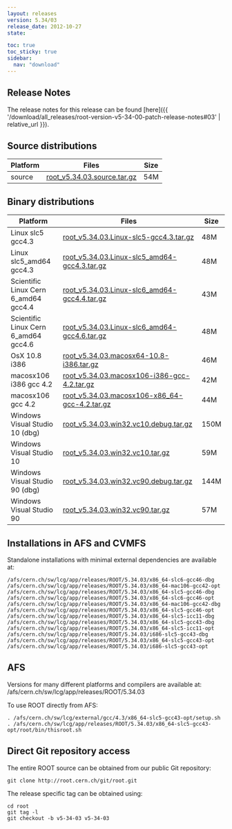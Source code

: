 ```yaml
---
layout: releases
version: 5.34/03
release_date: 2012-10-27
state:

toc: true
toc_sticky: true
sidebar:
  nav: "download"
---
```


## Release Notes
The release notes for this release can be found [here]({{ '/download/all_releases/root-version-v5-34-00-patch-release-notes#03' | relative_url }}).

## Source distributions

| Platform       | Files | Size |
|-----------|-------|-----|
| source | [root_v5.34.03.source.tar.gz](https://root.cern.ch/download/root_v5.34.03.source.tar.gz) |  54M |


## Binary distributions

| Platform       | Files | Size |
|-----------|-------|-----|
| Linux slc5 gcc4.3 | [root_v5.34.03.Linux-slc5-gcc4.3.tar.gz](https://root.cern.ch/download/root_v5.34.03.Linux-slc5-gcc4.3.tar.gz) |  48M |
| Linux slc5_amd64 gcc4.3 | [root_v5.34.03.Linux-slc5_amd64-gcc4.3.tar.gz](https://root.cern.ch/download/root_v5.34.03.Linux-slc5_amd64-gcc4.3.tar.gz) |  48M |
| Scientific Linux Cern 6_amd64 gcc4.4 | [root_v5.34.03.Linux-slc6_amd64-gcc4.4.tar.gz](https://root.cern.ch/download/root_v5.34.03.Linux-slc6_amd64-gcc4.4.tar.gz) |  43M |
| Scientific Linux Cern 6_amd64 gcc4.6 | [root_v5.34.03.Linux-slc6_amd64-gcc4.6.tar.gz](https://root.cern.ch/download/root_v5.34.03.Linux-slc6_amd64-gcc4.6.tar.gz) |  48M |
| OsX 10.8 i386 | [root_v5.34.03.macosx64-10.8-i386.tar.gz](https://root.cern.ch/download/root_v5.34.03.macosx64-10.8-i386.tar.gz) |  46M |
| macosx106 i386 gcc 4.2 | [root_v5.34.03.macosx106-i386-gcc-4.2.tar.gz](https://root.cern.ch/download/root_v5.34.03.macosx106-i386-gcc-4.2.tar.gz) |  42M |
| macosx106 gcc 4.2 | [root_v5.34.03.macosx106-x86_64-gcc-4.2.tar.gz](https://root.cern.ch/download/root_v5.34.03.macosx106-x86_64-gcc-4.2.tar.gz) |  44M |
| Windows Visual Studio 10 (dbg) | [root_v5.34.03.win32.vc10.debug.tar.gz](https://root.cern.ch/download/root_v5.34.03.win32.vc10.debug.tar.gz) | 150M |
| Windows Visual Studio 10 | [root_v5.34.03.win32.vc10.tar.gz](https://root.cern.ch/download/root_v5.34.03.win32.vc10.tar.gz) |  59M |
| Windows Visual Studio 90 (dbg) | [root_v5.34.03.win32.vc90.debug.tar.gz](https://root.cern.ch/download/root_v5.34.03.win32.vc90.debug.tar.gz) | 144M |
| Windows Visual Studio 90 | [root_v5.34.03.win32.vc90.tar.gz](https://root.cern.ch/download/root_v5.34.03.win32.vc90.tar.gz) |  57M |



## Installations in AFS and CVMFS
Standalone installations with minimal external dependencies are available at:
~~~
/afs/cern.ch/sw/lcg/app/releases/ROOT/5.34.03/x86_64-slc6-gcc46-dbg
/afs/cern.ch/sw/lcg/app/releases/ROOT/5.34.03/x86_64-mac106-gcc42-opt
/afs/cern.ch/sw/lcg/app/releases/ROOT/5.34.03/x86_64-slc5-gcc46-dbg
/afs/cern.ch/sw/lcg/app/releases/ROOT/5.34.03/x86_64-slc6-gcc46-opt
/afs/cern.ch/sw/lcg/app/releases/ROOT/5.34.03/x86_64-mac106-gcc42-dbg
/afs/cern.ch/sw/lcg/app/releases/ROOT/5.34.03/x86_64-slc5-gcc46-opt
/afs/cern.ch/sw/lcg/app/releases/ROOT/5.34.03/x86_64-slc5-icc11-dbg
/afs/cern.ch/sw/lcg/app/releases/ROOT/5.34.03/x86_64-slc5-gcc43-dbg
/afs/cern.ch/sw/lcg/app/releases/ROOT/5.34.03/x86_64-slc5-icc11-opt
/afs/cern.ch/sw/lcg/app/releases/ROOT/5.34.03/i686-slc5-gcc43-dbg
/afs/cern.ch/sw/lcg/app/releases/ROOT/5.34.03/x86_64-slc5-gcc43-opt
/afs/cern.ch/sw/lcg/app/releases/ROOT/5.34.03/i686-slc5-gcc43-opt
~~~

## AFS
Versions for many different platforms and compilers are available at:
/afs/cern.ch/sw/lcg/app/releases/ROOT/5.34.03

To use ROOT directly from AFS:
~~~
. /afs/cern.ch/sw/lcg/external/gcc/4.3/x86_64-slc5-gcc43-opt/setup.sh
. /afs/cern.ch/sw/lcg/app/releases/ROOT/5.34.03/x86_64-slc5-gcc43-opt/root/bin/thisroot.sh
~~~

## Direct Git repository access
The entire ROOT source can be obtained from our public Git repository:

~~~
git clone http://root.cern.ch/git/root.git
~~~
The release specific tag can be obtained using:
~~~
cd root
git tag -l
git checkout -b v5-34-03 v5-34-03
~~~

